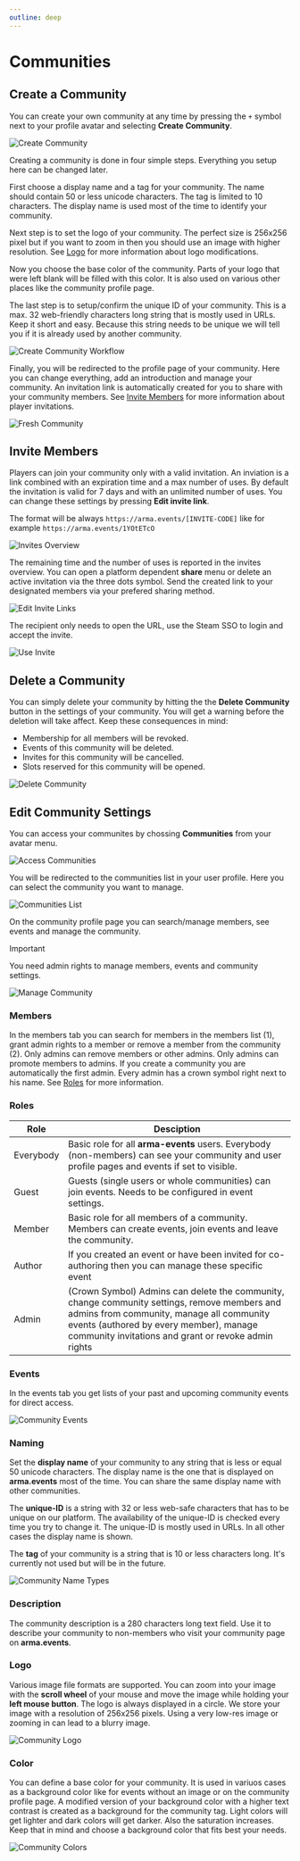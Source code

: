 ```yaml
---
outline: deep
---
```


# Communities

## Create a Community

You can create your own community at any time by pressing the `+` symbol next to your profile avatar and selecting **Create Community**.

![Create Community](../images/create-community.png "Create Community")

Creating a community is done in four simple steps. Everything you setup here can be changed later.

First choose a display name and a tag for your community. The name should contain 50 or less unicode characters. The tag is limited to 10 characters. The display name is used most of the time to identify your community.

Next step is to set the logo of your community. The perfect size is 256x256 pixel but if you want to zoom in then you should use an image with higher resolution. See [Logo](#logo) for more information about logo modifications.

Now you choose the base color of the community. Parts of your logo that were left blank will be filled with this color. It is also used on various other places like the community profile page.

The last step is to setup/confirm the unique ID of your community. This is a max. 32 web-friendly characters long string that is mostly used in URLs. Keep it short and easy. Because this string needs to be unique we will tell you if it is already used by another community.

![Create Community Workflow](../images/create-community-workflow.png "Create Community Workflow")

Finally, you will be redirected to the profile page of your community. Here you can change everything, add an introduction and manage your community. An invitation link is automatically created for you to share with your community members. See [Invite Members](#invite-members) for more information about player invitations.

![Fresh Community](../images/fresh-community.png "Fresh Community")

## Invite Members

Players can join your community only with a valid invitation. An inviation is a link combined with an expiration time and a max number of uses. By default the invitation is valid for 7 days and with an unlimited number of uses. You can change these settings by pressing **Edit invite link**.

The format will be always `https://arma.events/[INVITE-CODE]` like for example `https://arma.events/1YOtETcO`

![Invites Overview](../images/invites-overview.png "Invites Overview")

The remaining time and the number of uses is reported in the invites overview. You can open a platform dependent **share** menu or delete an active invitation via the three dots symbol. Send the created link to your designated members via your prefered sharing method.

![Edit Invite Links](../images/edit-invite-links.png "Edit Invite Links")

The recipient only needs to open the URL, use the Steam SSO to login and accept the invite.

![Use Invite](../images/use-invite.png "Use Invite")

## Delete a Community

You can simply delete your community by hitting the the **Delete Community** button in the settings of your community. You will get a warning before the deletion will take affect. Keep these consequences in mind:

- Membership for all members will be revoked.
- Events of this community will be deleted.
- Invites for this community will be cancelled.
- Slots reserved for this community will be opened.

![Delete Community](../images/delete-community.png "Delete Community")

## Edit Community Settings

You can access your communites by chossing **Communities** from your avatar menu.

![Access Communities](../images/access-communities.png "Access Communities")

You will be redirected to the communities list in your user profile. Here you can select the community you want to manage.

![Communities List](../images/communities-list.png "Communities List")

On the community profile page you can search/manage members, see events and manage the community.

> [!IMPORTANT]
> You need admin rights to manage members, events and community settings.

![Manage Community](../images/manage-community.png "Manage Community")

### Members

In the members tab you can search for members in the members list (1), grant admin rights to a member or remove a member from the community (2). Only admins can remove members or other admins. Only admins can promote members to admins. If you create a community you are automatically the first admin. Every admin has a crown symbol right next to his name. See [Roles](#roles) for more information.

### Roles

| Role       | Desciption |
| ----       | ---------- |
| Everybody  | Basic role for all **arma-events** users. Everybody (non-members) can see your community and user profile pages and events if set to visible. |
| Guest      | Guests (single users or whole communities) can join events. Needs to be configured in event settings. |
| Member     | Basic role for all members of a community. Members can create events, join events and leave the community. |
| Author     | If you created an event or have been invited for co-authoring then you can manage these specific event |
| Admin      | (Crown Symbol) Admins can delete the community, change community settings, remove members and admins from community, manage all community events (authored by every member), manage community invitations and grant or revoke admin rights |

### Events

In the events tab you get lists of your past and upcoming community events for direct access.

![Community Events](../images/community-events.png "Community Events")

### Naming

Set the **display name** of your community to any string that is less or equal 50 unicode characters. The display name is the one that is displayed on **arma.events** most of the time. You can share the same display name with other communities.

The **unique-ID** is a string with 32 or less web-safe characters that has to be unique on our platform. The availability of the unique-ID is checked every time you try to change it. The unique-ID is mostly used in URLs. In all other cases the display name is shown.

The **tag** of your community is a string that is 10 or less characters long. It's currently not used but will be in the future.

![Community Name Types](../images/community-name-types.png "Community Name Types")

### Description

The community description is a 280 characters long text field. Use it to describe your community to non-members who visit your community page on **arma.events**.

### Logo

Various image file formats are supported. You can zoom into your image with the **scroll wheel** of your mouse and move the image while holding your **left mouse button**. The logo is always displayed in a circle. We store your image with a resolution of 256x256 pixels. Using a very low-res image or zooming in can lead to a blurry image.

![Community Logo](../images/community-logo.png "Community Logo")

### Color

You can define a base color for your community. It is used in variuos cases as a background color like for events without an image or on the community profile page. A modified version of your background color with a higher text contrast is created as a background for the community tag. Light colors will get lighter and dark colors will get darker. Also the saturation increases. Keep that in mind and choose a background color that fits best your needs.

![Community Colors](../images/community-colors.png "Community Colors")
